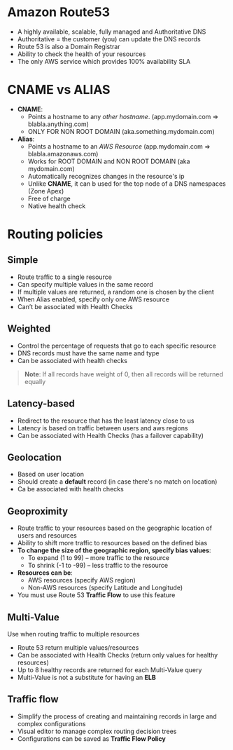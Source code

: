 # Amazon Route53
- A highly available, scalable, fully managed and Authoritative DNS  
- Authoritative = the customer (you) can update the DNS records  
- Route 53 is also a Domain Registrar  
- Ability to check the health of your resources  
- The only AWS service which provides 100% availability SLA
# CNAME vs ALIAS
- **CNAME**:  
	- Points a hostname to any *other hostname*. (app.mydomain.com => blabla.anything.com)  
	- ONLY FOR NON ROOT DOMAIN (aka.something.mydomain.com)  
- **Alias**:  
	- Points a hostname to an *AWS Resource* (app.mydomain.com => blabla.amazonaws.com)  
	- Works for ROOT DOMAIN and NON ROOT DOMAIN (aka mydomain.com)  
	- Automatically recognizes changes in the resource's ip
	- Unlike **CNAME**, it can b used for the top node of  a DNS namespaces (Zone Apex)
	- Free of charge  
	- Native health check

# Routing policies
## Simple
- Route traffic to a single resource
- Can specify multiple values in the same record
- If multiple values are returned, a random one is chosen by the client  
- When Alias enabled, specify only one AWS resource  
- Can’t be associated with Health Checks
## Weighted
- Control the percentage of requests that go to each specific resource
- DNS records must have the same name and type
- Can be associated with health checks
> **Note**: If all records have weight of 0, then all records will be returned equally

## Latency-based
- Redirect to the resource that has the least latency close to us
- Latency is based on traffic between users and aws regions
- Can be associated with Health Checks (has a failover capability)
## Geolocation
- Based on user location
- Should create a **default** record (in case there's no match on location)
- Ca be associated with health checks
## Geoproximity
- Route traffic to your resources based on the geographic location of users and resources  
- Ability to shift more traffic to resources based on the defined bias  
- **To change the size of the geographic region, specify bias values**:  
	- To expand (1 to 99) – more traffic to the resource  
	- To shrink (-1 to -99) – less traffic to the resource  
- **Resources can be**:  
	- AWS resources (specify AWS region)  
	- Non-AWS resources (specify Latitude and Longitude)  
- You must use Route 53 **Traffic Flow** to use this feature
## Multi-Value
Use when routing traffic to multiple resources  
- Route 53 return multiple values/resources  
- Can be associated with Health Checks (return only values for healthy resources)  
- Up to 8 healthy records are returned for each Multi-Value query  
- Multi-Value is not a substitute for having an **ELB**
## Traffic flow
- Simplify the process of creating and maintaining records in large and complex configurations  
- Visual editor to manage complex routing decision trees  
- Configurations can be saved as **Traffic Flow Policy**
